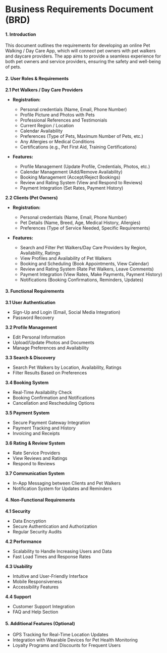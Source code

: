 

# Business Requirements Document (BRD)

#### **1. Introduction**
This document outlines the requirements for developing an online Pet Walking / Day Care App, which will connect pet owners with pet walkers and daycare providers. The app aims to provide a seamless experience for both pet owners and service providers, ensuring the safety and well-being of pets.

#### **2. User Roles & Requirements**

**2.1 Pet Walkers / Day Care Providers**
- **Registration:**
  - Personal credentials (Name, Email, Phone Number)
  - Profile Picture and Photos with Pets
  - Professional References and Testimonials
  - Current Region / Location
  - Calendar Availability
  - Preferences (Type of Pets, Maximum Number of Pets, etc.)
  - Any Allergies or Medical Conditions
  - Certifications (e.g., Pet First Aid, Training Certifications)

- **Features:**
  - Profile Management (Update Profile, Credentials, Photos, etc.)
  - Calendar Management (Add/Remove Availability)
  - Booking Management (Accept/Reject Bookings)
  - Review and Rating System (View and Respond to Reviews)
  - Payment Integration (Set Rates, Payment History)

**2.2 Clients (Pet Owners)**
- **Registration:**
  - Personal credentials (Name, Email, Phone Number)
  - Pet Details (Name, Breed, Age, Medical History, Allergies)
  - Preferences (Type of Service Needed, Specific Requirements)
  
- **Features:**
  - Search and Filter Pet Walkers/Day Care Providers by Region, Availability, Ratings
  - View Profiles and Availability of Pet Walkers
  - Booking and Scheduling (Book Appointments, View Calendar)
  - Review and Rating System (Rate Pet Walkers, Leave Comments)
  - Payment Integration (View Rates, Make Payments, Payment History)
  - Notifications (Booking Confirmations, Reminders, Updates)

#### **3. Functional Requirements**

**3.1 User Authentication**
- Sign-Up and Login (Email, Social Media Integration)
- Password Recovery

**3.2 Profile Management**
- Edit Personal Information
- Upload/Update Photos and Documents
- Manage Preferences and Availability

**3.3 Search & Discovery**
- Search Pet Walkers by Location, Availability, Ratings
- Filter Results Based on Preferences

**3.4 Booking System**
- Real-Time Availability Check
- Booking Confirmation and Notifications
- Cancellation and Rescheduling Options

**3.5 Payment System**
- Secure Payment Gateway Integration
- Payment Tracking and History
- Invoicing and Receipts

**3.6 Rating & Review System**
- Rate Service Providers
- View Reviews and Ratings
- Respond to Reviews

**3.7 Communication System**
- In-App Messaging between Clients and Pet Walkers
- Notification System for Updates and Reminders

#### **4. Non-Functional Requirements**

**4.1 Security**
- Data Encryption
- Secure Authentication and Authorization
- Regular Security Audits

**4.2 Performance**
- Scalability to Handle Increasing Users and Data
- Fast Load Times and Response Rates

**4.3 Usability**
- Intuitive and User-Friendly Interface
- Mobile Responsiveness
- Accessibility Features

**4.4 Support**
- Customer Support Integration
- FAQ and Help Section

#### **5. Additional Features (Optional)**
- GPS Tracking for Real-Time Location Updates
- Integration with Wearable Devices for Pet Health Monitoring
- Loyalty Programs and Discounts for Frequent Users